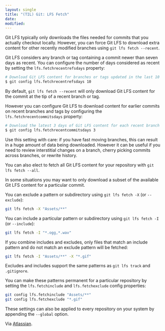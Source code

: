 ```yaml
---
layout: single
title: "(TIL) Git: LFS Fetch"
date:
modified:
---
```


Git LFS typically only downloads the files needed for commits that you actually checkout locally.
However, you can force Git LFS to download extra content for other recently modified branches using
`git lfs fetch --recent`.

Git LFS considers any branch or tag containing a commit newer than seven days as recent.
You can configure the number of days considered as recent by setting the `lfs.fetchrecentrefsdays` property:

```bash
# Download Git LFS content for branches or tags updated in the last 10 days.
$ git config lfs.fetchrecentrefsdays 10
```

By default, `git lfs fetch --recent` will only download Git LFS content for the commit at the tip of a recent branch or
tag.

However you can configure Git LFS to download content for earlier commits on recent branches and tags by configuring the
`lfs.fetchrecentcommitsdays` property:

```bash
# Download the latest 3 days of Git LFS content for each recent branch or tag.
$ git config lfs.fetchrecentcommitsdays 3
```

Use this setting with care: if you have fast moving branches, this can result in a huge amount of data being downloaded.
However it can be useful if you need to review interstitial changes on a branch, cherry picking commits across branches,
or rewrite history.

You can also elect to fetch all Git LFS content for your repository with `git lfs fetch --all`.

In some situations you may want to only download a subset of the available Git LFS content for a particular commit.

You can exclude a pattern or subdirectory using `git lfs fetch -X` (or `--exclude`):

```bash
git lfs fetch -X "Assets/**"
```

You can include a particular pattern or subdirectory using `git lfs fetch -I` (or `--include`):

```bash
git lfs fetch -I "*.ogg,*.wav"
```

If you combine includes and excludes, only files that match an include pattern and do not match an exclude pattern will
be fetched:

```bash
git lfs fetch -I "Assets/**" -X "*.gif"
```

Excludes and includes support the same patterns as `git lfs track` and `.gitignore`.

You can make these patterns permanent for a particular repository by setting the `lfs.fetchinclude` and
`lfs.fetchexclude` config properties:

```bash
git config lfs.fetchinclude "Assets/**"
git config lfs.fetchexclude "*.gif"
```

These settings can also be applied to every repository on your system by appending the `--global` option.

Via [Atlassian](https://www.atlassian.com/git/tutorials/git-lfs).
